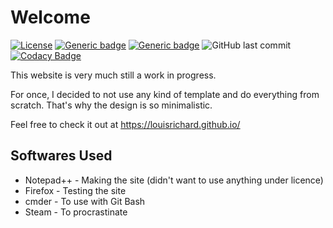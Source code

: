 # Welcome
[![License](https://img.shields.io/badge/License-BSD%203--Clause-blue.svg)](https://opensource.org/licenses/BSD-3-Clause) 
[![Generic badge](https://img.shields.io/badge/Status-WiP-red.svg)](https://shields.io/)
[![Generic badge](https://img.shields.io/badge/Website-Up-green.svg)](https://louisrichard.github.io/)
![GitHub last commit](https://img.shields.io/github/last-commit/LouisRichard/LouisRichard.github.io)
[![Codacy Badge](https://app.codacy.com/project/badge/Grade/b27e28f835ec4284b318da6d6ecc3563)](https://www.codacy.com/gh/LouisRichard/LouisRichard.github.io/dashboard?utm_source=github.com&amp;utm_medium=referral&amp;utm_content=LouisRichard/LouisRichard.github.io&amp;utm_campaign=Badge_Grade)

This website is very much still a work in progress. 

For once, I decided to not use any kind of template and do everything from scratch. That's why the design is so minimalistic. 

Feel free to check it out at https://louisrichard.github.io/ 


## Softwares Used
*  Notepad++ - Making the site (didn't want to use anything under licence)
*  Firefox - Testing the site
*  cmder - To use with Git Bash
*  Steam - To procrastinate
